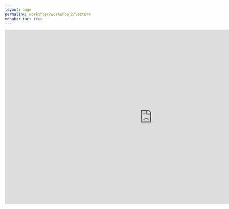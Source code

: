 ```yaml
---
layout: page
permalink: workshops/workshop_2/lecture
menubar_toc: true
---
```


<script src="{{ site.baseurl }}/assets/js/vanilla-back-to-top.min.js"></script>
<script>addBackToTop()</script>

<iframe src="https://docs.google.com/presentation/d/e/2PACX-1vQ2m_PajbJCqTp5GnbMw7wYCZUf5ca8ez-sTgTMw5ylyRZEDL7f1uIZs3ltOHvw5mPtBWVIwED_Pyu1/embed" frameborder="0" width="960" height="569" allowfullscreen="true" mozallowfullscreen="true" webkitallowfullscreen="true"></iframe>




